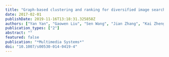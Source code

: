 ```yaml
---
title: "Graph-based clustering and ranking for diversified image search"
date: 2017-02-01
publishDate: 2019-11-16T13:18:31.325858Z
authors: ["Yan Yan", "Gaowen Liu", "Sen Wang", "Jian Zhang", "Kai Zheng"]
publication_types: ["2"]
abstract: ""
featured: false
publication: "*Multimedia Systems*"
doi: "10.1007/s00530-014-0419-4"
---
```


